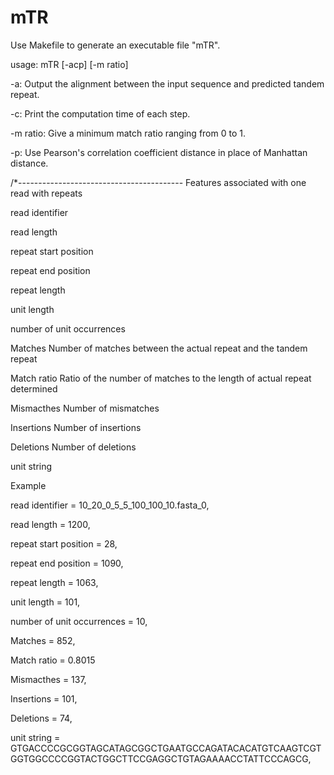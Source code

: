 # mTR
Use Makefile to generate an executable file "mTR".

usage: mTR [-acp] [-m ratio] <fasta file name> 

-a: Output the alignment between the input sequence and predicted tandem repeat.

-c: Print the computation time of each step.

-m ratio: Give a minimum match ratio ranging from 0 to 1.

-p: Use Pearson's correlation coefficient distance in place of Manhattan distance.


/*-----------------------------------------
Features associated with one read with repeats

read identifier        

read length   

repeat start position

repeat end position 

repeat length      

unit length    

number of unit occurrences 

Matches        Number of matches between the actual repeat and the tandem repeat

Match ratio   Ratio of the number of matches to the length of actual repeat determined

Mismacthes  Number of mismatches

Insertions      Number of insertions

Deletions       Number of deletions

unit string


Example

read identifier = 10_20_0_5_5_100_100_10.fasta_0,

read length = 1200,

repeat start position = 28,

repeat end position  = 1090,

repeat length = 1063,

unit length = 101,

number of unit occurrences = 10,

Matches  = 852,

Match ratio = 0.8015

Mismacthes = 137,

Insertions  = 101,

Deletions  = 74,

unit string = GTGACCCCGCGGTAGCATAGCGGCTGAATGCCAGATACACATGTCAAGTCGTGGTGGCCCCGGTACTGGCTTCCGAGGCTGTAGAAAACCTATTCCCAGCG,



